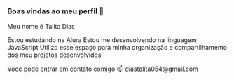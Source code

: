 ### Boas vindas ao meu perfil 💙

Meu nome é Talita Dias

Estou estudando na Alura
Estou me desenvolvendo na linguagem JavaScript
Utilizo esse espaço para minha organização e compartilhamento dos meu projetos desenvolvidos

Você pode entrar em contato comigo 📫
diastalita054@gmail.com

